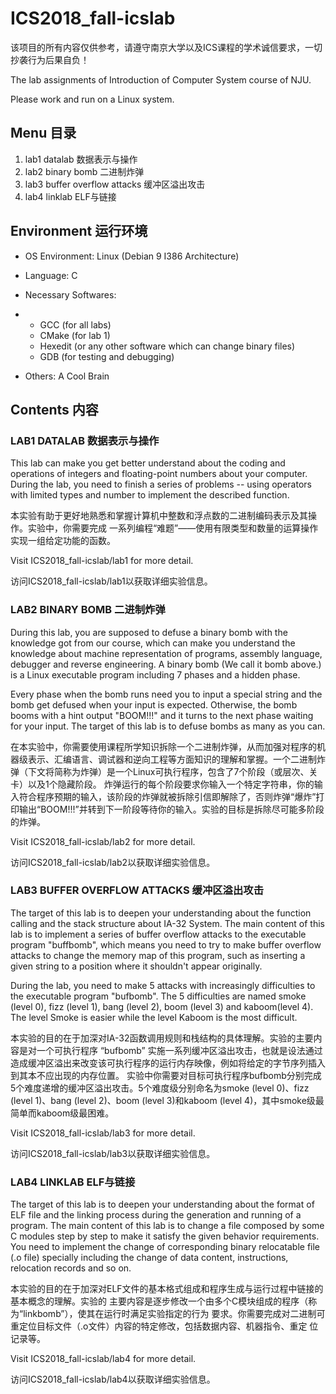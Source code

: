 # ICS2018_fall-icslab
该项目的所有内容仅供参考，请遵守南京大学以及ICS课程的学术诚信要求，一切抄袭行为后果自负！

The lab assignments of Introduction of Computer System course of NJU.

Please work and run on a Linux system.


## Menu 目录

1. lab1 datalab 数据表示与操作
2. lab2 binary bomb 二进制炸弹
3. lab3 buffer overflow attacks 缓冲区溢出攻击
4. lab4 linklab ELF与链接



## Environment 运行环境

- OS Environment: Linux (Debian 9 I386 Architecture)
- Language: C
- Necessary Softwares: 
- - GCC (for all labs)
  - CMake (for lab 1)
  - Hexedit (or any other software which can change binary files)
  - GDB (for testing and debugging)

- Others: A Cool Brain

 

## Contents 内容

### LAB1 DATALAB 数据表示与操作

This lab can make you get better understand about the coding and operations of integers and floating-point numbers about your computer. During the lab, you need to finish a series of problems -- using operators with limited types and number to implement the described function.

本实验有助于更好地熟悉和掌握计算机中整数和浮点数的二进制编码表示及其操作。实验中，你需要完成
一系列编程“难题”——使用有限类型和数量的运算操作实现一组给定功能的函数。

Visit ICS2018_fall-icslab/lab1 for more detail.

访问ICS2018_fall-icslab/lab1以获取详细实验信息。



### LAB2 BINARY BOMB 二进制炸弹

During this lab, you are supposed to defuse a binary bomb with the knowledge got from our course, which can make you understand the knowledge about machine representation of programs, assembly language, debugger and reverse engineering. A binary bomb (We call it bomb above.) is a Linux executable program including 7 phases and a hidden phase. 

Every phase when the bomb runs need you to input a special string and the bomb get defused when your input is expected. Otherwise, the bomb booms with a hint output "BOOM!!!" and it turns to the next phase waiting for your input. The target of this lab is to defuse bombs as many as you can.  

在本实验中，你需要使用课程所学知识拆除一个二进制炸弹，从而加强对程序的机器级表示、汇编语言、调试器和逆向工程等方面知识的理解和掌握。一个二进制炸弹（下文将简称为炸弹）是一个Linux可执行程序，包含了7个阶段（或层次、关卡）以及1个隐藏阶段。
炸弹运行的每个阶段要求你输入一个特定字符串，你的输入符合程序预期的输入，该阶段的炸弹就被拆除引信即解除了，否则炸弹“爆炸”打印输出“BOOM!!!”并转到下一阶段等待你的输入。实验的目标是拆除尽可能多阶段的炸弹。

Visit ICS2018_fall-icslab/lab2 for more detail.

访问ICS2018_fall-icslab/lab2以获取详细实验信息。



### LAB3 BUFFER OVERFLOW ATTACKS 缓冲区溢出攻击

The target of this lab is to deepen your understanding about the function calling and the stack structure about IA-32 System. The main content of this lab is to implement a series of buffer overflow attacks to the executable program "buffbomb", which means you need to try to make buffer overflow attacks to change the memory map of this program, such as inserting a given string to a position where it shouldn't appear originally.

During the lab, you need to make 5 attacks with increasingly difficulties to the executable program "bufbomb". The 5 difficulties are named smoke (level 0), fizz (level 1), bang (level 2), boom (level 3) and kaboom(level 4). The level Smoke is easier while the level Kaboom is the most difficult.

本实验的目的在于加深对IA-32函数调用规则和栈结构的具体理解。实验的主要内容是对一个可执行程序 “bufbomb” 实施一系列缓冲区溢出攻击，也就是设法通过造成缓冲区溢出来改变该可执行程序的运行内存映像，例如将给定的字节序列插入到其本不应出现的内存位置。
实验中你需要对目标可执行程序bufbomb分别完成5个难度递增的缓冲区溢出攻击。5个难度级分别命名为smoke (level 0)、fizz (level 1)、bang (level 2)、boom (level 3)和kaboom (level 4)，其中smoke级最简单而kaboom级最困难。

Visit ICS2018_fall-icslab/lab3 for more detail.

访问ICS2018_fall-icslab/lab3以获取详细实验信息。



### LAB4 LINKLAB ELF与链接

The target of this lab is to deepen your understanding about the format of ELF file and the linking process during the generation and running of a program. The main content of this lab is to change a file composed by some C modules step by step to make it satisfy the given behavior requirements. You need to implement the change of corresponding binary relocatable file (.o file) specially including the change of data content, instructions, relocation records and so on.

本实验的目的在于加深对ELF文件的基本格式组成和程序生成与运行过程中链接的基本概念的理解。实验的
主要内容是逐步修改一个由多个C模块组成的程序（称为“linkbomb”），使其在运行时满足实验指定的行为
要求。你需要完成对二进制可重定位目标文件（.o文件）内容的特定修改，包括数据内容、机器指令、重定
位记录等。

Visit ICS2018_fall-icslab/lab4 for more detail.

访问ICS2018_fall-icslab/lab4以获取详细实验信息。
